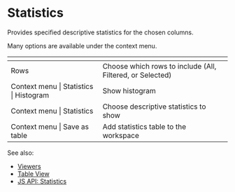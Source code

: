 <!-- TITLE: Statistics -->
<!-- SUBTITLE: -->

# Statistics

Provides specified descriptive statistics for the chosen columns.

Many options are available under the context menu.

| []()                                    |                                                           |
|-----------------------------------------|-----------------------------------------------------------|
| Rows                                    | Choose which rows to include (All, Filtered, or Selected) |
| Context menu \| Statistics \| Histogram | Show histogram                                            |
| Context menu \| Statistics              | Choose descriptive statistics to show                     |
| Context menu \| Save as table           | Add statistics table to the workspace                     |


See also: 
  
  * [Viewers](../viewers.md)
  * [Table View](../../overview/table-view.md)
  * [JS API: Statistics](https://public.datagrok.ai/js/samples/ui/viewers/statistics)
